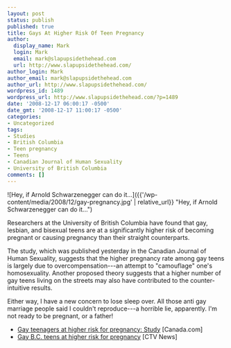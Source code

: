 ```yaml
---
layout: post
status: publish
published: true
title: Gays At Higher Risk Of Teen Pregnancy
author:
  display_name: Mark
  login: Mark
  email: mark@slapupsidethehead.com
  url: http://www.slapupsidethehead.com/
author_login: Mark
author_email: mark@slapupsidethehead.com
author_url: http://www.slapupsidethehead.com/
wordpress_id: 1489
wordpress_url: http://www.slapupsidethehead.com/?p=1489
date: '2008-12-17 06:00:17 -0500'
date_gmt: '2008-12-17 11:00:17 -0500'
categories:
- Uncategorized
tags:
- Studies
- British Columbia
- Teen pregnancy
- Teens
- Canadian Journal of Human Sexuality
- University of British Columbia
comments: []
---
```

![Hey, if Arnold Schwarzenegger can do it...]({{'/wp-content/media/2008/12/gay-pregnancy.jpg' | relative_url}} "Hey, if Arnold Schwarzenegger can do it...")

Researchers at the University of British Columbia have found that gay, lesbian, and bisexual teens are at a significantly higher risk of becoming pregnant or causing pregnancy than their straight counterparts.

The study, which was published yesterday in the Canadian Journal of Human Sexuality, suggests that the higher pregnancy rate among gay teens is largely due to overcompensation---an attempt to "camouflage" one's homosexuality. Another proposed theory suggests that a higher number of gay teens living on the streets may also have contributed to the counter-intuitive results.

Either way, I have a new concern to lose sleep over. All those anti gay marriage people said I couldn't reproduce---a horrible lie, apparently. I'm not ready to be pregnant, or a father!

- [Gay teenagers at higher risk for pregnancy: Study](http://www.canada.com/topics/news/national/story.html?id=1082477) [Canada.com]
- [Gay B.C. teens at higher risk for pregnancy](http://www.ctvbc.ctv.ca/servlet/an/local/CTVNews/20081216/BC_gay_pregnancy_081216/20081216/?hub=BritishColumbiaHome) [CTV News]
